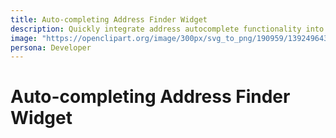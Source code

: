 ```yaml
---
title: Auto-completing Address Finder Widget
description: Quickly integrate address autocomplete functionality into your website with the BC Address Geocoder.
image: "https://openclipart.org/image/300px/svg_to_png/190959/1392496432.png"
persona: Developer
---
```


# Auto-completing Address Finder Widget
